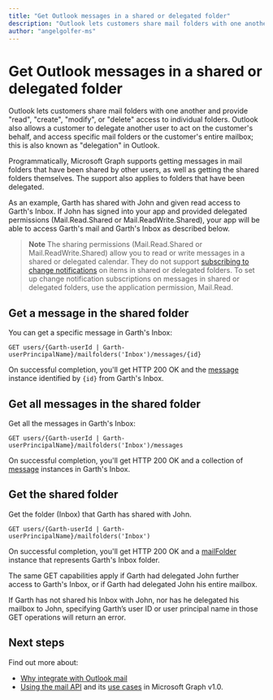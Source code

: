 ```yaml
---
title: "Get Outlook messages in a shared or delegated folder"
description: "Outlook lets customers share mail folders with one another and provide "read", "create", "modify", or "delete" access to individual folders. Outlook also allows a customer to delegate another user to act on the customer's behalf."
author: "angelgolfer-ms"
---
```


# Get Outlook messages in a shared or delegated folder

Outlook lets customers share mail folders with one another and provide "read", "create", "modify", or "delete" access to individual folders. Outlook also allows a customer to delegate another user to act on the customer's behalf, and access specific mail folders or the customer's entire mailbox; this is also known as "delegation" in Outlook.

Programmatically, Microsoft Graph supports getting messages in mail folders that have been shared by other users, as well as getting the shared folders themselves. The support also applies to folders that have been delegated.

As an example, Garth has shared with John and given read access to Garth's Inbox. If John has signed into your app and provided delegated permissions (Mail.Read.Shared or Mail.ReadWrite.Shared), your app will be able to access Garth's mail and Garth's Inbox as described below.

> **Note** The sharing permissions (Mail.Read.Shared or Mail.ReadWrite.Shared) allow you to read or write messages in a shared or delegated calendar. They do not support [subscribing to change notifications](webhooks.md) on items in shared or delegated folders. To set up change notification subscriptions on messages in shared or delegated folders, use the application permission, Mail.Read.

## Get a message in the shared folder

You can get a specific message in Garth's Inbox:

<!-- { "blockType": "ignored" } -->
```http
GET users/{Garth-userId | Garth-userPrincipalName}/mailfolders('Inbox')/messages/{id}
```

On successful completion, you'll get HTTP 200 OK and the [message](/graph/api/resources/message?view=graph-rest-1.0) instance identified by `{id}` from Garth's Inbox.

## Get all messages in the shared folder

Get all the messages in Garth's Inbox:

<!-- { "blockType": "ignored" } -->
```http
GET users/{Garth-userId | Garth-userPrincipalName}/mailfolders('Inbox')/messages
```

On successful completion, you'll get HTTP 200 OK and a collection of [message](/graph/api/resources/message?view=graph-rest-1.0) instances in Garth's Inbox.

## Get the shared folder

Get the folder (Inbox) that Garth has shared with John.

<!-- { "blockType": "ignored" } -->
```http
GET users/{Garth-userId | Garth-userPrincipalName}/mailfolders('Inbox')
```

On successful completion, you'll get HTTP 200 OK and a [mailFolder](/graph/api/resources/mailfolder?view=graph-rest-1.0) instance that represents Garth's Inbox folder.

The same GET capabilities apply if Garth had delegated John further access to Garth's Inbox, or if Garth had delegated John his entire mailbox.

If Garth has not shared his Inbox with John, nor has he delegated his mailbox to John, specifying Garth’s user ID or user principal name in those GET operations will return an error. 


## Next steps

Find out more about:

- [Why integrate with Outlook mail](outlook-mail-concept-overview.md)
- [Using the mail API](/graph/api/resources/mail-api-overview?view=graph-rest-1.0) and its [use cases](/graph/api/resources/mail-api-overview?view=graph-rest-1.0#common-use-cases) in Microsoft Graph v1.0.